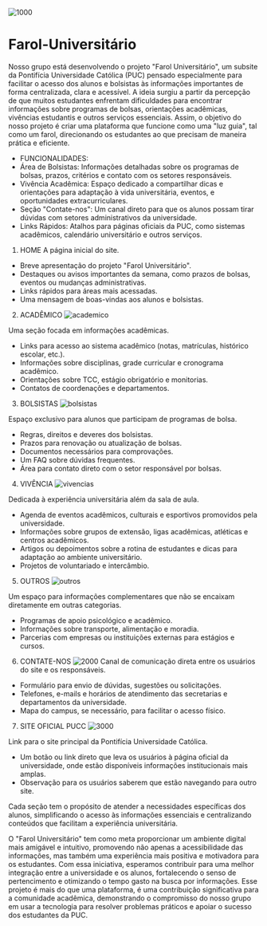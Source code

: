 ![1000](https://github.com/user-attachments/assets/465688c6-7949-4bae-9c85-6462958ab9a7)
# Farol-Universitário
Nosso grupo está desenvolvendo o projeto "Farol Universitário", um subsite da Pontifícia Universidade Católica (PUC) pensado especialmente para facilitar o acesso dos alunos e bolsistas às informações importantes de forma centralizada, clara e acessível.
A ideia surgiu a partir da percepção de que muitos estudantes enfrentam dificuldades para encontrar informações sobre programas de bolsas, orientações acadêmicas, vivências estudantis e outros serviços essenciais. Assim, o objetivo do nosso projeto é criar uma plataforma que funcione como uma "luz guia", tal como um farol, direcionando os estudantes ao que precisam de maneira prática e eficiente.

- FUNCIONALIDADES:
- Área de Bolsistas: Informações detalhadas sobre os programas de bolsas, prazos, critérios e contato com os setores responsáveis.
- Vivência Acadêmica: Espaço dedicado a compartilhar dicas e orientações para adaptação à vida universitária, eventos, e oportunidades extracurriculares.
- Seção "Contate-nos": Um canal direto para que os alunos possam tirar dúvidas com setores administrativos da universidade.
- Links Rápidos: Atalhos para páginas oficiais da PUC, como sistemas acadêmicos, calendário universitário e outros serviços.

1. HOME
A página inicial do site.

- Breve apresentação do projeto "Farol Universitário".
- Destaques ou avisos importantes da semana, como prazos de bolsas, eventos ou mudanças administrativas.
- Links rápidos para áreas mais acessadas.
- Uma mensagem de boas-vindas aos alunos e bolsistas.

2. ACADÊMICO
![academico](https://github.com/user-attachments/assets/8a90d90d-564e-4983-be73-8749143b66da)

Uma seção focada em informações acadêmicas.

- Links para acesso ao sistema acadêmico (notas, matrículas, histórico escolar, etc.).
- Informações sobre disciplinas, grade curricular e cronograma acadêmico.
- Orientações sobre TCC, estágio obrigatório e monitorias.
- Contatos de coordenações e departamentos.

3. BOLSISTAS
![bolsistas](https://github.com/user-attachments/assets/879fa8d4-2b3b-4563-921d-405e1a966813)

Espaço exclusivo para alunos que participam de programas de bolsa.

- Regras, direitos e deveres dos bolsistas.
- Prazos para renovação ou atualização de bolsas.
- Documentos necessários para comprovações.
- Um FAQ sobre dúvidas frequentes.
- Área para contato direto com o setor responsável por bolsas.

4. VIVÊNCIA
![vivencias](https://github.com/user-attachments/assets/ed615f32-68c6-4691-8fff-d862a02c6ff2)

Dedicada à experiência universitária além da sala de aula.

- Agenda de eventos acadêmicos, culturais e esportivos promovidos pela universidade.
- Informações sobre grupos de extensão, ligas acadêmicas, atléticas e centros acadêmicos.
- Artigos ou depoimentos sobre a rotina de estudantes e dicas para adaptação ao ambiente universitário.
- Projetos de voluntariado e intercâmbio.

5. OUTROS
![outros](https://github.com/user-attachments/assets/35072ad6-1d57-47c4-a9f6-bc374e956f69)

Um espaço para informações complementares que não se encaixam diretamente em outras categorias.

- Programas de apoio psicológico e acadêmico.
- Informações sobre transporte, alimentação e moradia.
- Parcerias com empresas ou instituições externas para estágios e cursos.

6. CONTATE-NOS
![2000](https://github.com/user-attachments/assets/0c4aef40-f515-4ac2-a04a-1b5ce0d83d51)
Canal de comunicação direta entre os usuários do site e os responsáveis.

- Formulário para envio de dúvidas, sugestões ou solicitações.
- Telefones, e-mails e horários de atendimento das secretarias e departamentos da universidade.
- Mapa do campus, se necessário, para facilitar o acesso físico.

7. SITE OFICIAL PUCC
   ![3000](https://github.com/user-attachments/assets/8166fae5-2bf2-4e9d-a5bd-789688ed8ff2)

Link para o site principal da Pontifícia Universidade Católica.

- Um botão ou link direto que leva os usuários à página oficial da universidade, onde estão disponíveis informações institucionais mais amplas.
- Observação para os usuários saberem que estão navegando para outro site.
  
Cada seção tem o propósito de atender a necessidades específicas dos alunos, simplificando o acesso às informações essenciais e centralizando conteúdos que facilitam a experiência universitária. 
  
O "Farol Universitário" tem como meta proporcionar um ambiente digital mais amigável e intuitivo, promovendo não apenas a acessibilidade das informações, mas também uma experiência mais positiva e motivadora para os estudantes. Com essa iniciativa, esperamos contribuir para uma melhor integração entre a universidade e os alunos, fortalecendo o senso de pertencimento e otimizando o tempo gasto na busca por informações.
Esse projeto é mais do que uma plataforma, é uma contribuição significativa para a comunidade acadêmica, demonstrando o compromisso do nosso grupo em usar a tecnologia para resolver problemas práticos e apoiar o sucesso dos estudantes da PUC. 


        
